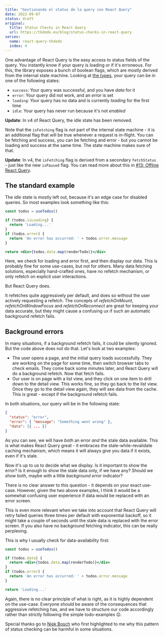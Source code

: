 ```yaml
---
title: "Gestionando el status de la query con React Query"
date: 2022-09-07
status: draft
original:
  title: Status Checks in React Query
  url: https://tkdodo.eu/blog/status-checks-in-react-query
series:
  name: react-query-tkdodo
  index: 4
---
```


One advantage of React Query is the easy access to status fields of the query. You instantly know if your query is loading or if it's erroneous. For this, the library exposes a bunch of boolean flags, which are mostly derived from the internal state machine. Looking at [the types](https://github.com/tannerlinsley/react-query/blob/f2137dc4e4553256c4ebc1891b548fe35efe9231/src/core/types.ts#L250), your query can be in one of the following states:

- `success`: Your query was successful, and you have *data* for it
- `error`: Your query did not work, and an *error* is set
- `loading`: Your query has no data and is currently *loading* for the first time
- `idle`: Your query has never run because it's not *enabled*

**Update**: In v4 of React Query, the idle state has been removed.

Note that the `isFetching` flag is *not* part of the internal state machine - it is an additional flag that will be true whenever a request is in-flight. You can be fetching and success, you can be fetching and error - but you cannot be loading and success at the same time. The state machine makes sure of that.

**Update**: In v4, the `isFetching` flag is derived from a secondary `fetchStatus` - just like the new `isPaused` flag. You can read more about this in [#13: Offline React Query](offline-react-query).

## The standard example

The *idle* state is mostly left out, because it's an edge case for disabled queries. So most examples look something like this:

```jsx
const todos = useTodos()

if (todos.isLoading) {
  return 'Loading...'
}
if (todos.error) {
  return 'An error has occurred: ' + todos.error.message
}

return <div>{todos.data.map(renderTodo)}</div>
```

Here, we check for loading and error first, and then display our data. This is probably fine for some use-cases, but not for others. Many data fetching solutions, especially hand-crafted ones, have no refetch mechanism, or only refetch on explicit user interactions.

But React Query does.

It refetches quite aggressively per default, and does so without the user actively requesting a refetch. The concepts of *refetchOnMount*, *refetchOnWindowFocus* and *refetchOnReconnect* are great for keeping your data accurate, but they might cause a confusing ux if such an automatic background refetch fails.

## Background errors

In many situations, if a background refetch fails, it could be silently ignored. But the code above does not do that. Let's look at two examples:

- The user opens a page, and the initial query loads successfully. They are working on the page for some time, then switch browser tabs to check emails. They come back some minutes later, and React Query will do a background refetch. Now that fetch fails.
- Our user is on page with a list view, and they click on one item to drill down to the detail view. This works fine, so they go back to the list view. Once they go to the detail view again, they will see data from the cache. This is great - except if the background refetch fails.

In both situations, our query will be in the following state:

```json
{
  "status": "error",
  "error": { "message": "Something went wrong" },
  "data": [{ ... }]
}
```

As you can see, we will have *both* an error *and* the stale data available. This is what makes React Query great - it embraces the stale-while-revalidate caching mechanism, which means it will always give you data if it exists, even if it's stale.

Now it's up to us to decide what we display. Is it important to show the error? Is it enough to show the stale data only, if we have any? Should we show both, maybe with a little *background error* indicator?

There is no clear answer to this question - it depends on your exact use-case. However, given the two above examples, I think it would be a somewhat confusing user experience if data would be replaced with an error screen.

This is even more relevant when we take into account that React Query will retry failed queries three times per default with exponential backoff, so it might take a couple of seconds until the stale data is replaced with the error screen. If you also have no background fetching indicator, this can be really perplexing.

This is why I usually check for data-availability first:

```jsx
const todos = useTodos()

if (todos.data) {
  return <div>{todos.data.map(renderTodo)}</div>
}
if (todos.error) {
  return 'An error has occurred: ' + todos.error.message
}

return 'Loading...'
```

Again, there is no clear principle of what is right, as it is highly dependent on the use-case. Everyone should be aware of the consequences that aggressive refetching has, and we have to structure our code accordingly rather than strictly following the simple todo-examples 😉.

Special thanks go to [Niek Bosch](https://github.com/boschni) who first highlighted to me why this pattern of status checking can be harmful in some situations.
